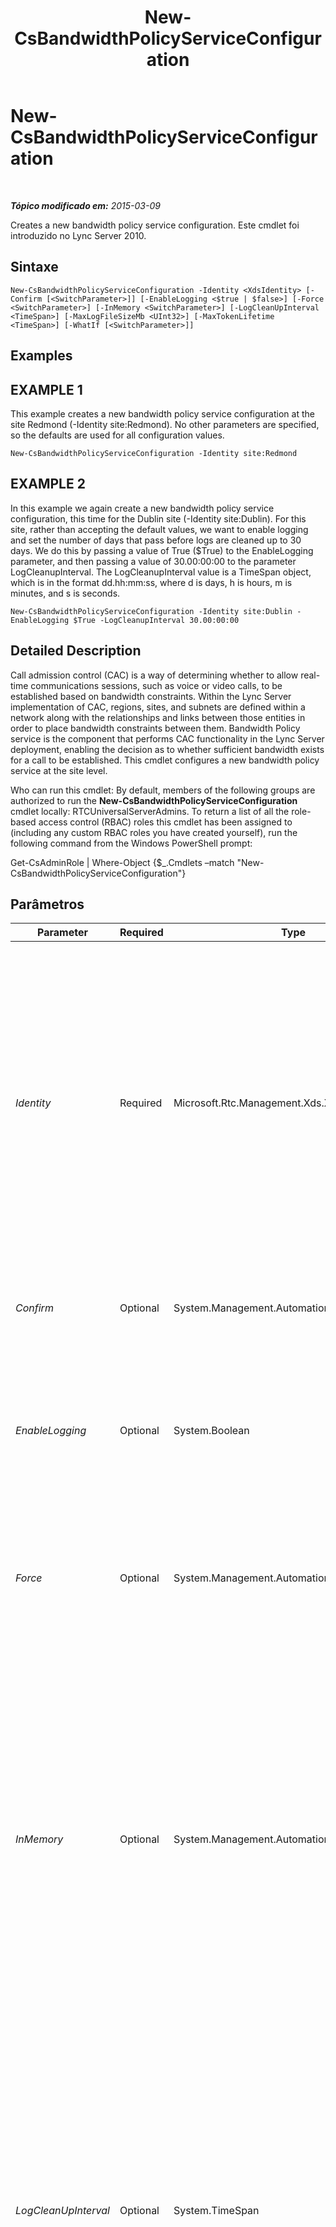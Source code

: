 ﻿---
title: New-CsBandwidthPolicyServiceConfiguration
TOCTitle: New-CsBandwidthPolicyServiceConfiguration
ms:assetid: 0cb07eda-ffbe-48e2-b6bc-995737e5ba32
ms:mtpsurl: https://technet.microsoft.com/pt-br/library/Gg398175(v=OCS.15)
ms:contentKeyID: 49305867
ms.date: 05/19/2016
mtps_version: v=OCS.15
ms.translationtype: HT
---

# New-CsBandwidthPolicyServiceConfiguration

 

_**Tópico modificado em:** 2015-03-09_

Creates a new bandwidth policy service configuration. Este cmdlet foi introduzido no Lync Server 2010.

## Sintaxe

    New-CsBandwidthPolicyServiceConfiguration -Identity <XdsIdentity> [-Confirm [<SwitchParameter>]] [-EnableLogging <$true | $false>] [-Force <SwitchParameter>] [-InMemory <SwitchParameter>] [-LogCleanUpInterval <TimeSpan>] [-MaxLogFileSizeMb <UInt32>] [-MaxTokenLifetime <TimeSpan>] [-WhatIf [<SwitchParameter>]]

## Examples

## EXAMPLE 1

This example creates a new bandwidth policy service configuration at the site Redmond (-Identity site:Redmond). No other parameters are specified, so the defaults are used for all configuration values.

    New-CsBandwidthPolicyServiceConfiguration -Identity site:Redmond

## EXAMPLE 2

In this example we again create a new bandwidth policy service configuration, this time for the Dublin site (-Identity site:Dublin). For this site, rather than accepting the default values, we want to enable logging and set the number of days that pass before logs are cleaned up to 30 days. We do this by passing a value of True ($True) to the EnableLogging parameter, and then passing a value of 30.00:00:00 to the parameter LogCleanupInterval. The LogCleanupInterval value is a TimeSpan object, which is in the format dd.hh:mm:ss, where d is days, h is hours, m is minutes, and s is seconds.

    New-CsBandwidthPolicyServiceConfiguration -Identity site:Dublin -EnableLogging $True -LogCleanupInterval 30.00:00:00

## Detailed Description

Call admission control (CAC) is a way of determining whether to allow real-time communications sessions, such as voice or video calls, to be established based on bandwidth constraints. Within the Lync Server implementation of CAC, regions, sites, and subnets are defined within a network along with the relationships and links between those entities in order to place bandwidth constraints between them. Bandwidth Policy service is the component that performs CAC functionality in the Lync Server deployment, enabling the decision as to whether sufficient bandwidth exists for a call to be established. This cmdlet configures a new bandwidth policy service at the site level.

Who can run this cmdlet: By default, members of the following groups are authorized to run the **New-CsBandwidthPolicyServiceConfiguration** cmdlet locally: RTCUniversalServerAdmins. To return a list of all the role-based access control (RBAC) roles this cmdlet has been assigned to (including any custom RBAC roles you have created yourself), run the following command from the Windows PowerShell prompt:

Get-CsAdminRole | Where-Object {$\_.Cmdlets –match "New-CsBandwidthPolicyServiceConfiguration"}

## Parâmetros


<table>
<colgroup>
<col style="width: 25%" />
<col style="width: 25%" />
<col style="width: 25%" />
<col style="width: 25%" />
</colgroup>
<thead>
<tr class="header">
<th>Parameter</th>
<th>Required</th>
<th>Type</th>
<th>Description</th>
</tr>
</thead>
<tbody>
<tr class="odd">
<td><p><em>Identity</em></p></td>
<td><p>Required</p></td>
<td><p>Microsoft.Rtc.Management.Xds.XdsIdentity</p></td>
<td><p>A unique identifier that contains the scope and name of the configuration. This configuration can be created only at the site scope, so the Identity will be in the following format: site:&lt;site name&gt;, where &lt;site name&gt; is the name of the site to which the configuration applies.</p></td>
</tr>
<tr class="even">
<td><p><em>Confirm</em></p></td>
<td><p>Optional</p></td>
<td><p>System.Management.Automation.SwitchParameter</p></td>
<td><p>Solicita confirmação antes da execução do comando.</p></td>
</tr>
<tr class="odd">
<td><p><em>EnableLogging</em></p></td>
<td><p>Optional</p></td>
<td><p>System.Boolean</p></td>
<td><p>Set this parameter to True to generate CAC failure and link status logs related to the bandwidth policy service.</p>
<p>Default: False</p></td>
</tr>
<tr class="even">
<td><p><em>Force</em></p></td>
<td><p>Optional</p></td>
<td><p>System.Management.Automation.SwitchParameter</p></td>
<td><p>Suppresses any confirmation prompts that would otherwise be displayed before making changes.</p></td>
</tr>
<tr class="odd">
<td><p><em>InMemory</em></p></td>
<td><p>Optional</p></td>
<td><p>System.Management.Automation.SwitchParameter</p></td>
<td><p>Cria uma referência de objeto, sem na verdade executar o objeto como uma alteração permanente. Se a saída deste cmdlet for atribuída, chamando-o com este parâmetro a uma variável, você poderá realizar alterações às propriedades da referência do objeto e executar estas alterações, chamando-se o cmdlet coincidente Set- deste cmdlet.</p></td>
</tr>
<tr class="even">
<td><p><em>LogCleanUpInterval</em></p></td>
<td><p>Optional</p></td>
<td><p>System.TimeSpan</p></td>
<td><p>The period of time after which CAC failure and link status logs will be removed.</p>
<p>This value must be within the range 1 day through 60 days. The value must be entered in the format dd.hh:mm:ss, where d is days, h is hours, m is minutes, and s is seconds.</p>
<p>Default: 10 days (10.00:00:00)</p></td>
</tr>
<tr class="odd">
<td><p><em>MaxLogFileSizeMb</em></p></td>
<td><p>Optional</p></td>
<td><p>System.UInt32</p></td>
<td><p>The maximum size the log file is allowed to reach. The value for this parameter must be a positive number; it specifies the file size in megabytes.</p>
<p>Default: 3 (MB)</p></td>
</tr>
<tr class="even">
<td><p><em>MaxTokenLifetime</em></p></td>
<td><p>Optional</p></td>
<td><p>System.TimeSpan</p></td>
<td><p>The maximum amount of time the token issued by the Bandwidth Policy Authentication service will exist.</p>
<p>This value must be in the range 1 hour through 24 hours. The value must be entered in the format dd.hh:mm:ss, where d is days, h is hours, m is minutes, and s is seconds.</p>
<p>Default: 8 hours (08:00:00)</p></td>
</tr>
<tr class="odd">
<td><p><em>WhatIf</em></p></td>
<td><p>Optional</p></td>
<td><p>System.Management.Automation.SwitchParameter</p></td>
<td><p>Descreve o que aconteceria se o comando fosse executado sem ser executado de fato.</p></td>
</tr>
</tbody>
</table>


## Input Types

None.

## Return Types

Creates an object of type Microsoft.Rtc.Management.WritableConfig.Settings.BandwidthPolicyServiceConfiguration.BandwidthPolicyServiceConfiguration.

## Consulte Também

#### Outros Recursos

[Remove-CsBandwidthPolicyServiceConfiguration](remove-csbandwidthpolicyserviceconfiguration.md)  
[Set-CsBandwidthPolicyServiceConfiguration](set-csbandwidthpolicyserviceconfiguration.md)  
[Get-CsBandwidthPolicyServiceConfiguration](get-csbandwidthpolicyserviceconfiguration.md)

